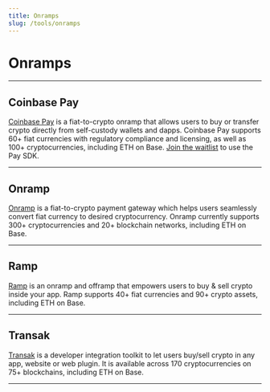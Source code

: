 ```yaml
---
title: Onramps
slug: /tools/onramps
---
```


# Onramps

---

## Coinbase Pay

[Coinbase Pay](https://www.coinbase.com/cloud/products/pay-sdk) is a fiat-to-crypto onramp that allows users to buy or transfer crypto directly from self-custody wallets and dapps. Coinbase Pay supports 60+ fiat currencies with regulatory compliance and licensing, as well as 100+ cryptocurrencies, including ETH on Base. [Join the waitlist](https://www.coinbase.com/cloud/products/pay-sdk) to use the Pay SDK.

---

## Onramp

[Onramp](https://onramp.money/) is a fiat-to-crypto payment gateway which helps users seamlessly convert fiat currency to desired cryptocurrency. Onramp currently supports 300+ cryptocurrencies and 20+ blockchain networks, including ETH on Base.

---

## Ramp

[Ramp](https://ramp.network/) is an onramp and offramp that empowers users to buy & sell crypto inside your app. Ramp supports 40+ fiat currencies and 90+ crypto assets, including ETH on Base.

---

## Transak

[Transak](https://transak.com/) is a developer integration toolkit to let users buy/sell crypto in any app, website or web plugin. It is available across 170 cryptocurrencies on 75+ blockchains, including ETH on Base.

---
